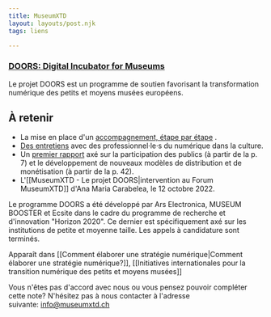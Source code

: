 ```yaml
---
title: MuseumXTD  
layout: layouts/post.njk  
tags: liens

---
```

### [DOORS: Digital Incubator for Museums](https://ars.electronica.art/doors/en/)
Le projet DOORS est un programme de soutien favorisant la transformation numérique des petits et moyens musées européens. 

## À retenir
- La mise en place d'un [accompagnement, étape par étape](https://ars.electronica.art/doors/en/pilots/) .
- [Des entretiens](https://ars.electronica.art/doors/en/Library/) avec des professionnel·le·s du numérique dans la culture. 
- Un [premier rapport](https://ars.electronica.art/doors/files/2022/05/DOORS-Sparkle-report.pdf) axé sur la participation des publics (à partir de la p. 7) et le développement de nouveaux modèles de distribution et de monétisation (à partir de la p. 42).  
- L'[[MuseumXTD - Le projet DOORS|intervention au Forum MuseumXTD]] d'Ana Maria Carabelea, le 12 octobre 2022. 

Le programme DOORS a été développé par Ars Electronica, MUSEUM BOOSTER et Ecsite dans le cadre du programme de recherche et d'innovation "Horizon 2020". Ce dernier est spécifiquement axé sur les institutions de petite et moyenne taille. Les appels à candidature sont terminés. 

Apparaît dans [[Comment élaborer une stratégie numérique|Comment élaborer une stratégie numérique?]], [[Initiatives internationales pour la transition numérique des petits et moyens musées]]

Vous n'êtes pas d'accord avec nous ou vous pensez pouvoir compléter cette note? N'hésitez pas à nous contacter à l'adresse suivante: [info@museumxtd.ch](mailto:info@museumxtd.ch)
